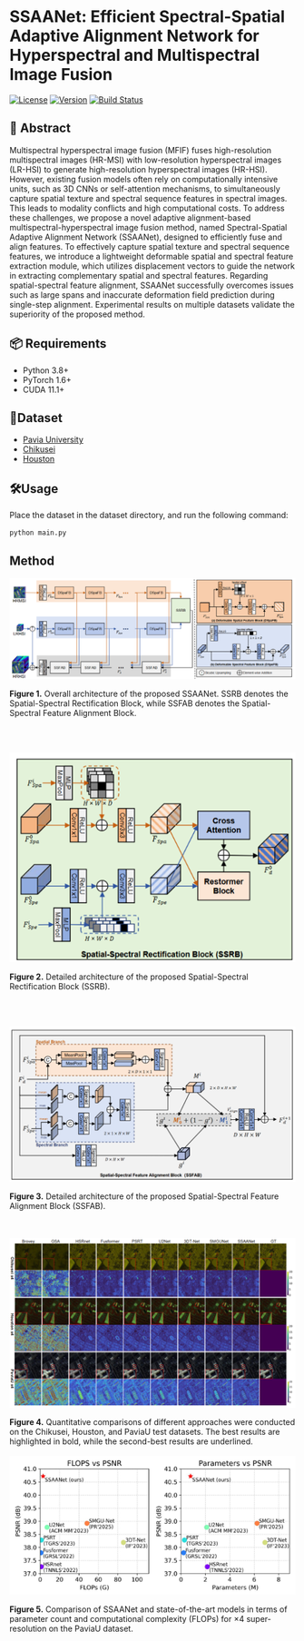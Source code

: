 # SSAANet: Efficient Spectral-Spatial Adaptive Alignment Network for Hyperspectral and Multispectral Image Fusion

[![License](https://img.shields.io/badge/license-MIT-blue.svg)](LICENSE)
[![Version](https://img.shields.io/badge/version-1.0.0-green.svg)]()
[![Build Status](https://img.shields.io/badge/build-passing-brightgreen.svg)]()

## 📖 Abstract
Multispectral hyperspectral image fusion (MFIF) fuses high-resolution multispectral images (HR-MSI) with low-resolution hyperspectral images (LR-HSI) to generate high-resolution hyperspectral images (HR-HSI). However, existing fusion models often rely on computationally intensive units, such as 3D CNNs or self-attention mechanisms, to simultaneously capture spatial texture and spectral sequence features in spectral images. This leads to modality conflicts and high computational costs. To address these challenges, we propose a novel adaptive alignment-based multispectral-hyperspectral image fusion method, named Spectral-Spatial Adaptive Alignment Network (SSAANet), designed to efficiently fuse and align features. To effectively capture spatial texture and spectral sequence features, we introduce a lightweight deformable spatial and spectral feature extraction module, which utilizes displacement vectors to guide the network in extracting complementary spatial and spectral features. Regarding spatial-spectral feature alignment, SSAANet successfully overcomes issues such as large spans and inaccurate deformation field prediction during single-step alignment. Experimental results on multiple datasets validate the superiority of the proposed method.

## 📦 Requirements
- Python 3.8+
- PyTorch 1.6+
- CUDA 11.1+

## 📂Dataset
- [Pavia University](https://www.ehu.eus/ccwintco/index.php/Hyperspectral_Remote_Sensing_Scenes)
- [Chikusei](https://naotoyokoya.com/Download.html)
- [Houston](https://hyperspectral.ee.uh.edu/?page_id=459)

## 🛠️Usage
Place the dataset in the dataset directory, and run the following command:
```bash
python main.py 
```
## Method

![SSAANet Architecture](./pics/main.png)

**Figure 1.** Overall architecture of the proposed SSAANet. SSRB denotes the Spatial-Spectral Rectification Block, while SSFAB denotes the Spatial-Spectral Feature Alignment Block.  

<br>
<br>

![SSRB](./pics/SSRB.png)

**Figure 2.** Detailed architecture of the proposed Spatial-Spectral Rectification Block (SSRB).  

<br>
<br>

![SSFAB](./pics/SSFAB.png)

**Figure 3.** Detailed architecture of the proposed Spatial-Spectral Feature Alignment Block (SSFAB).  
<br>
<br>

![SSFAB](./pics/dis.png)

**Figure 4.** Quantitative comparisons of different approaches were conducted on the Chikusei, Houston, and PaviaU test datasets.
The best results are highlighted in bold, while the second-best results are underlined.
<br>
<br>
![SSFAB](./pics/eff.png)

**Figure 5.** Comparison of SSAANet and state-of-the-art models in terms of parameter count and computational complexity (FLOPs) for ×4 super-resolution on the PaviaU dataset.
<br>
<br>
<br>
<br>
<br>



